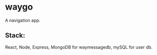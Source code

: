 # waygo

A navigation app.

## Stack:
React, Node, Express, MongoDB for waymessagedb, mySQL for user db.
